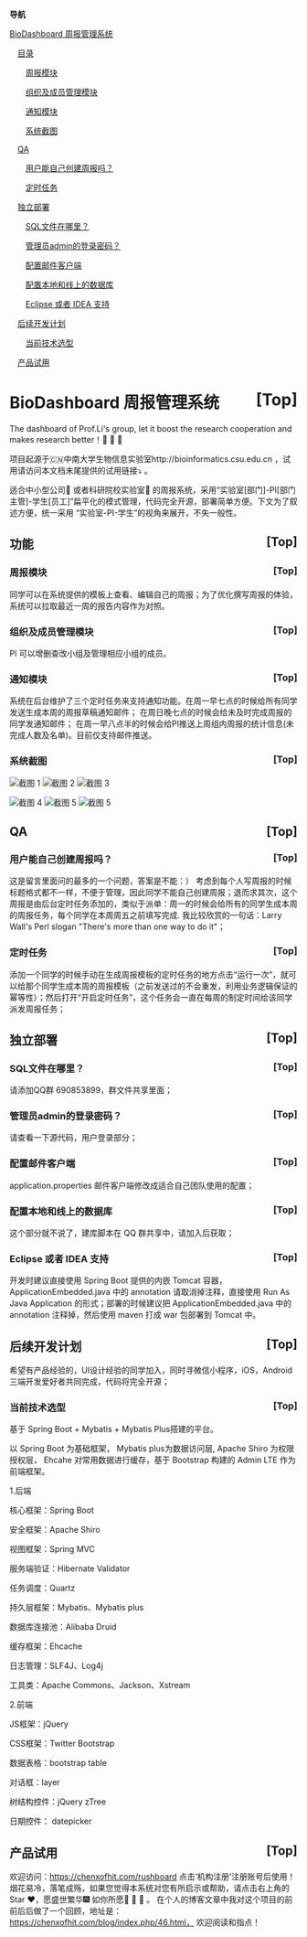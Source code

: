 <a name="index">**导航**</a>

<a href="#0">BioDashboard 周报管理系统</a>

&emsp;<a href="#1">目录</a>

&emsp;&emsp;<a href="#2">周报模块</a>

&emsp;&emsp;<a href="#3">组织及成员管理模块</a>

&emsp;&emsp;<a href="#4">通知模块</a>

&emsp;&emsp;<a href="#5">系统截图</a>

&emsp;<a href="#6">QA</a>

&emsp;&emsp;<a href="#7">用户能自己创建周报吗？</a>

&emsp;&emsp;<a href="#8">定时任务</a>

&emsp;<a href="#9">独立部署</a>

&emsp;&emsp;<a href="#10">SQL文件在哪里？</a>

&emsp;&emsp;<a href="#11">管理员admin的登录密码？</a>

&emsp;&emsp;<a href="#12">配置邮件客户端</a>

&emsp;&emsp;<a href="#13">配置本地和线上的数据库</a>

&emsp;&emsp;<a href="#14">Eclipse 或者 IDEA 支持</a>

&emsp;<a href="#15">后续开发计划</a>

&emsp;&emsp;<a href="#16">当前技术选型</a>

&emsp;<a href="#17">产品试用</a>

# <a name="0">BioDashboard 周报管理系统</a><a style="float:right;text-decoration:none;" href="#index">[Top]</a>

The dashboard of Prof.Li's group, let it boost the research cooperation and makes research better！:rocket:	:rocket:	:rocket:	

项目起源于:cn:中南大学生物信息实验室http://bioinformatics.csu.edu.cn ，试用请访问本文档末尾提供的试用链接:arrow_heading_down:	。

适合中小型公司:office:	或者科研院校实验室:school:	的周报系统，采用“实验室[部门]-PI[部门主管]-学生[员工]”扁平化的模式管理，代码完全开源，部署简单方便。下文为了叙述方便，统一采用 “实验室-PI-学生”的视角来展开，不失一般性。

## <a name="1">功能</a><a style="float:right;text-decoration:none;" href="#index">[Top]</a>

### <a name="2">周报模块</a><a style="float:right;text-decoration:none;" href="#index">[Top]</a>
同学可以在系统提供的模板上查看、编辑自己的周报；为了优化撰写周报的体验，系统可以拉取最近一周的报告内容作为对照。

### <a name="3">组织及成员管理模块</a><a style="float:right;text-decoration:none;" href="#index">[Top]</a>
PI 可以增删查改小组及管理相应小组的成员。 

### <a name="4">通知模块</a><a style="float:right;text-decoration:none;" href="#index">[Top]</a>
系统在后台维护了三个定时任务来支持通知功能。在周一早七点的时候给所有同学发送生成本周的周报草稿通知邮件； 在周日晚七点的时候会给未及时完成周报的同学发通知邮件； 在周一早八点半的时候会给PI推送上周组内周报的统计信息(未完成人数及名单)。目前仅支持邮件推送。

### <a name="5">系统截图</a><a style="float:right;text-decoration:none;" href="#index">[Top]</a>

![截图 1](https://tva1.sinaimg.cn/large/006tNbRwgy1gaekv4c2vuj30np0ei74x.jpg)
![截图 2](https://tva1.sinaimg.cn/large/006tNbRwgy1gael2aknjtj30x20io419.jpg)
![截图 3](https://tva1.sinaimg.cn/large/006tNbRwgy1gael5yeqtij30wy0ehmym.jpg)

![截图 4](https://tva1.sinaimg.cn/large/006tNbRwgy1gaeln2205ej31240eb41g.jpg)
![截图 5](https://tva1.sinaimg.cn/large/006tNbRwgy1gaem6qec6uj311x0d5acc.jpg)
![截图 5](https://tva1.sinaimg.cn/large/006tNbRwgy1gaelks6pl8j311s0h7acs.jpg)

## <a name="6">QA</a><a style="float:right;text-decoration:none;" href="#index">[Top]</a>

### <a name="7">用户能自己创建周报吗？</a><a style="float:right;text-decoration:none;" href="#index">[Top]</a>
这是留言里面问的最多的一个问题，答案是不能：） 考虑到每个人写周报的时候标题格式都不一样，不便于管理，因此同学不能自己创建周报；退而求其次，这个周报是由后台定时任务添加的，类似于派单：周一的时候会给所有的同学生成本周的周报任务，每个同学在本周周五之前填写完成. 我比较欣赏的一句话：Larry Wall's Perl slogan "There's more than one way to do it"； 

### <a name="8">定时任务</a><a style="float:right;text-decoration:none;" href="#index">[Top]</a>
添加一个同学的时候手动在生成周报模板的定时任务的地方点击“运行一次”，就可以给那个同学生成本周的周报模板（之前发送过的不会重发，利用业务逻辑保证的幂等性）；然后打开“开启定时任务”，这个任务会一直在每周的制定时间给该同学派发周报任务；




## <a name="9">独立部署</a><a style="float:right;text-decoration:none;" href="#index">[Top]</a>

### <a name="10">SQL文件在哪里？</a><a style="float:right;text-decoration:none;" href="#index">[Top]</a>

请添加QQ群 690853899，群文件共享里面；

### <a name="11">管理员admin的登录密码？</a><a style="float:right;text-decoration:none;" href="#index">[Top]</a>

请查看一下源代码，用户登录部分；

### <a name="12">配置邮件客户端</a><a style="float:right;text-decoration:none;" href="#index">[Top]</a>

application.properties 邮件客户端修改成适合自己团队使用的配置；

### <a name="13">配置本地和线上的数据库</a><a style="float:right;text-decoration:none;" href="#index">[Top]</a>
这个部分就不说了，建库脚本在 QQ 群共享中，请加入后获取；

### <a name="14">Eclipse 或者 IDEA 支持</a><a style="float:right;text-decoration:none;" href="#index">[Top]</a>
开发时建议直接使用 Spring Boot 提供的内嵌 Tomcat 容器，ApplicationEmbedded.java 中的 annotation 请取消掉注释，直接使用 Run As Java Application 的形式；部署的时候建议把 ApplicationEmbedded.java 中的 annotation 注释掉，然后使用 maven 打成 war 包部署到 Tomcat 中。



## <a name="15">后续开发计划</a><a style="float:right;text-decoration:none;" href="#index">[Top]</a>

希望有产品经验的，UI设计经验的同学加入，同时寻微信小程序，iOS，Android 三端开发爱好者共同完成，代码将完全开源； 

### <a name="16">当前技术选型</a><a style="float:right;text-decoration:none;" href="#index">[Top]</a>

基于 Spring Boot + Mybatis + Mybatis Plus搭建的平台。

以 Spring Boot 为基础框架， Mybatis plus为数据访问层, Apache Shiro 为权限授权层， Ehcahe 对常用数据进行缓存，基于 Bootstrap 构建的 Admin LTE 作为前端框架。

1.后端

核心框架：Spring Boot

安全框架：Apache Shiro

视图框架：Spring MVC

服务端验证：Hibernate Validator

任务调度：Quartz

持久层框架：Mybatis、Mybatis plus

数据库连接池：Alibaba Druid

缓存框架：Ehcache

日志管理：SLF4J、Log4j

工具类：Apache Commons、Jackson、Xstream

2.前端

JS框架：jQuery

CSS框架：Twitter Bootstrap

数据表格：bootstrap table

对话框：layer

树结构控件：jQuery zTree

日期控件： datepicker



## <a name="17">产品试用</a><a style="float:right;text-decoration:none;" href="#index">[Top]</a>
欢迎访问：https://chenxofhit.com/rushboard 点击‘机构注册’注册账号后使用！烟花易冷，落笔成殇，如果您觉得本系统对您有所启示或帮助，请点击右上角的Star :hearts:，愿盛世繁华:fireworks:	如你所愿:sparkling_heart:	:sparkling_heart:	:sparkling_heart:	。 在个人的博客文章中我对这个项目的前前后后做了一个回顾，地址是：https://chenxofhit.com/blog/index.php/46.html， 欢迎阅读和指点！ 
